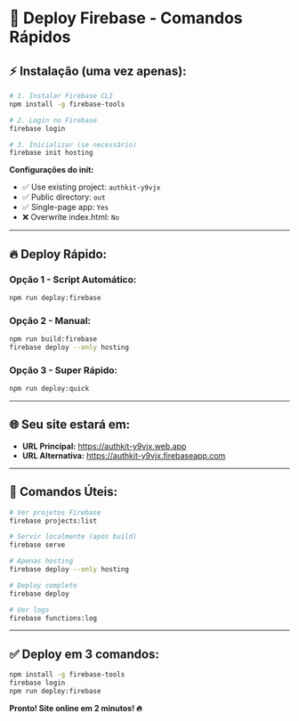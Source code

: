 # 🚀 Deploy Firebase - Comandos Rápidos

## ⚡ **Instalação (uma vez apenas):**

```bash
# 1. Instalar Firebase CLI
npm install -g firebase-tools

# 2. Login no Firebase
firebase login

# 3. Inicializar (se necessário)
firebase init hosting
```

**Configurações do init:**
- ✅ Use existing project: `authkit-y9vjx`  
- ✅ Public directory: `out`
- ✅ Single-page app: `Yes`
- ❌ Overwrite index.html: `No`

---

## 🔥 **Deploy Rápido:**

### Opção 1 - Script Automático:
```bash
npm run deploy:firebase
```

### Opção 2 - Manual:
```bash
npm run build:firebase
firebase deploy --only hosting
```

### Opção 3 - Super Rápido:
```bash
npm run deploy:quick
```

---

## 🌐 **Seu site estará em:**

- **URL Principal:** https://authkit-y9vjx.web.app
- **URL Alternativa:** https://authkit-y9vjx.firebaseapp.com

---

## 🎯 **Comandos Úteis:**

```bash
# Ver projetos Firebase
firebase projects:list

# Servir localmente (após build)
firebase serve

# Apenas hosting
firebase deploy --only hosting

# Deploy completo
firebase deploy

# Ver logs
firebase functions:log
```

---

## ✅ **Deploy em 3 comandos:**

```bash
npm install -g firebase-tools
firebase login
npm run deploy:firebase
```

**Pronto! Site online em 2 minutos! 🔥**
